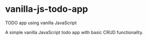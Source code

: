 # vanilla-js-todo-app

TODO app using vanilla JavaScript

A simple vanilla JavaScript todo app with basic CRUD functionality.
